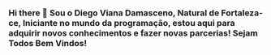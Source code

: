 ### Hi there 👋 Sou o Diego Viana Damasceno, Natural de Fortaleza-ce, Iniciante no mundo da programação, estou aqui para adquirir novos conhecimentos e fazer novas parcerias! Sejam Todos Bem Vindos!


<!--
**Diegox89/Diegox89** is a ✨ _special_ ✨ repository because its `README.md` (this file) appears on your GitHub profile.

Here are some ideas to get you started:

- 🔭 I’m currently working on ...
- 🌱 I’m currently learning ...
- 👯 I’m looking to collaborate on ...
- 🤔 I’m looking for help with ...
- 💬 Ask me about ...
- 📫 How to reach me: ...
- 😄 Pronouns: ...
- ⚡ Fun fact: ...
-->
